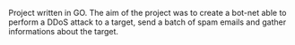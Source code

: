 Project written in GO.
The aim of the project was to create a bot-net able to perform a DDoS attack to a target, send a batch of spam emails and gather informations about the target.